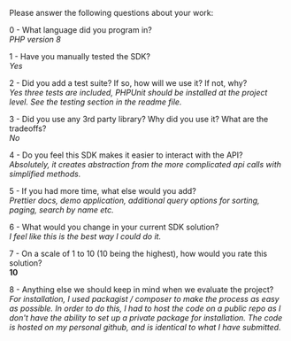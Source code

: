 Please answer the following questions about your work:

0 - What language did you program in?
<br>*PHP version 8*

1 - Have you manually tested the SDK?
<br>*Yes*

2 - Did you add a test suite? If so, how will we use it? If not, why?
<br>*Yes three tests are included, PHPUnit should be installed at the project level.  See the testing section in the readme file.* 

3 - Did you use any 3rd party library? Why did you use it? What are the tradeoffs?
<br>*No*

4 - Do you feel this SDK makes it easier to interact with the API?
<br>*Absolutely, it creates abstraction from the more complicated api calls with simplified methods.*

5 - If you had more time, what else would you add?
<br>*Prettier docs, demo application, additional query options for sorting, paging, search by name etc.*

6 - What would you change in your current SDK solution?
<br>*I feel like this is the best way I could do it.*

7 - On a scale of 1 to 10 (10 being the highest), how would you rate this solution?
<br>**10**

8 - Anything else we should keep in mind when we evaluate the project?
<br>*For installation, I used packagist / composer to make the process as easy as possible.  In order to do this, I had to host the code on a public repo as I don't have the ability to set up a private package for installation.  The code is hosted on my personal github, and is identical to what I have submitted.*